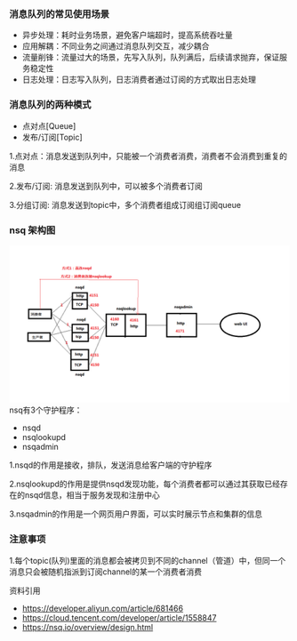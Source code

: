 ### 消息队列的常见使用场景
- 异步处理：耗时业务场景，避免客户端超时，提高系统吞吐量
- 应用解耦：不同业务之间通过消息队列交互，减少耦合
- 流量削锋：流量过大的场景，先写入队列，队列满后，后续请求抛弃，保证服务稳定性
- 日志处理：日志写入队列，日志消费者通过订阅的方式取出日志处理

### 消息队列的两种模式
- 点对点[Queue]
- 发布/订阅[Topic]

1.点对点：消息发送到队列中，只能被一个消费者消费，消费者不会消费到重复的消息

2.发布/订阅: 消息发送到队列中，可以被多个消费者订阅

3.分组订阅: 消息发送到topic中，多个消费者组成订阅组订阅queue

### nsq 架构图
![](https://github.com/liangjfblue/liangjfblue.github.io/blob/master/img/post_nsq_jaigou.png?raw=true)
nsq有3个守护程序：
- nsqd
- nsqlookupd
- nsqadmin

1.nsqd的作用是接收，排队，发送消息给客户端的守护程序

2.nsqlookupd的作用是提供nsqd发现功能，每个消费者都可以通过其获取已经存在的nsqd信息，相当于服务发现和注册中心

3.nsqadmin的作用是一个网页用户界面，可以实时展示节点和集群的信息

### 注意事项
1.每个topic(队列)里面的消息都会被拷贝到不同的channel（管道）中，但同一个消息只会被随机指派到订阅channel的某一个消费者消费


资料引用
- https://developer.aliyun.com/article/681466
- https://cloud.tencent.com/developer/article/1558847
- https://nsq.io/overview/design.html
